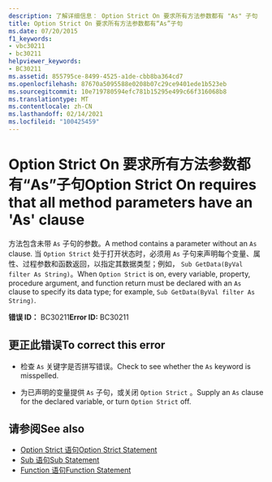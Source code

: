 ```yaml
---
description: 了解详细信息： Option Strict On 要求所有方法参数都有 "As" 子句
title: Option Strict On 要求所有方法参数都有“As”子句
ms.date: 07/20/2015
f1_keywords:
- vbc30211
- bc30211
helpviewer_keywords:
- BC30211
ms.assetid: 855795ce-8499-4525-a1de-cbb8ba364cd7
ms.openlocfilehash: 87670a5095588e0208b07c29ce9401ede1b523eb
ms.sourcegitcommit: 10e719780594efc781b15295e499c66f316068b8
ms.translationtype: MT
ms.contentlocale: zh-CN
ms.lasthandoff: 02/14/2021
ms.locfileid: "100425459"
---
```

# <a name="option-strict-on-requires-that-all-method-parameters-have-an-as-clause"></a><span data-ttu-id="6c28c-103">Option Strict On 要求所有方法参数都有“As”子句</span><span class="sxs-lookup"><span data-stu-id="6c28c-103">Option Strict On requires that all method parameters have an 'As' clause</span></span>

<span data-ttu-id="6c28c-104">方法包含未带 `As` 子句的参数。</span><span class="sxs-lookup"><span data-stu-id="6c28c-104">A method contains a parameter without an `As` clause.</span></span> <span data-ttu-id="6c28c-105">当 `Option Strict` 处于打开状态时，必须用 `As` 子句来声明每个变量、属性、过程参数和函数返回，以指定其数据类型；例如， `Sub GetData(ByVal filter As String)`。</span><span class="sxs-lookup"><span data-stu-id="6c28c-105">When `Option Strict` is on, every variable, property, procedure argument, and function return must be declared with an `As` clause to specify its data type; for example, `Sub GetData(ByVal filter As String)`.</span></span>  
  
 <span data-ttu-id="6c28c-106">**错误 ID：** BC30211</span><span class="sxs-lookup"><span data-stu-id="6c28c-106">**Error ID:** BC30211</span></span>  
  
## <a name="to-correct-this-error"></a><span data-ttu-id="6c28c-107">更正此错误</span><span class="sxs-lookup"><span data-stu-id="6c28c-107">To correct this error</span></span>  
  
- <span data-ttu-id="6c28c-108">检查 `As` 关键字是否拼写错误。</span><span class="sxs-lookup"><span data-stu-id="6c28c-108">Check to see whether the `As` keyword is misspelled.</span></span>  
  
- <span data-ttu-id="6c28c-109">为已声明的变量提供 `As` 子句，或关闭 `Option Strict` 。</span><span class="sxs-lookup"><span data-stu-id="6c28c-109">Supply an `As` clause for the declared variable, or turn `Option Strict` off.</span></span>  
  
## <a name="see-also"></a><span data-ttu-id="6c28c-110">请参阅</span><span class="sxs-lookup"><span data-stu-id="6c28c-110">See also</span></span>

- [<span data-ttu-id="6c28c-111">Option Strict 语句</span><span class="sxs-lookup"><span data-stu-id="6c28c-111">Option Strict Statement</span></span>](../language-reference/statements/option-strict-statement.md)
- [<span data-ttu-id="6c28c-112">Sub 语句</span><span class="sxs-lookup"><span data-stu-id="6c28c-112">Sub Statement</span></span>](../language-reference/statements/sub-statement.md)
- [<span data-ttu-id="6c28c-113">Function 语句</span><span class="sxs-lookup"><span data-stu-id="6c28c-113">Function Statement</span></span>](../language-reference/statements/function-statement.md)
